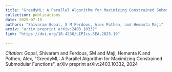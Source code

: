 ```yaml
---
title: "GreedyML: A Parallel Algorithm for Maximizing Constrained Submodular Functions"
collection: publications
date: 2025-07-15
authors: "Shivaram Gopal, S M Ferdous, Alex Pothen, and Hemanta Maji"
arxiv: "arXiv preprint arXiv:2403.10332"
link: "https://doi.org/10.4230/LIPIcs.SEA.2025.19"

---
```

*Citation:* Gopal, Shivaram and Ferdous, SM and Maji, Hemanta K and Pothen, Alex, "GreedyML: A Parallel Algorithm for Maximizing Constrained Submodular Functions", arXiv preprint arXiv:2403.10332, 2024

